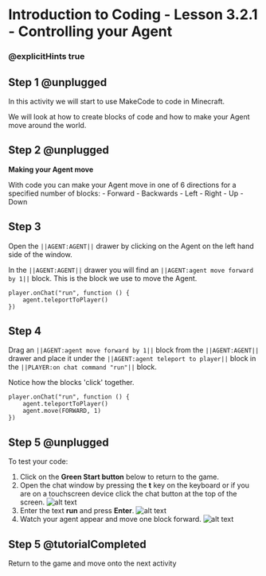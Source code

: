 # Introduction to Coding - Lesson 3.2.1 - Controlling your Agent

### @explicitHints true

## Step 1 @unplugged
In this activity we will start to use MakeCode to code in Minecraft.

We will look at how to create blocks of code and how to make your Agent move around the world.

## Step 2 @unplugged
**Making your Agent move**

With code you can make your Agent move in one of 6 directions for a specified number of blocks:
	- Forward
	- Backwards
	- Left
	- Right
	- Up
	- Down

## Step 3 
Open the ``||AGENT:AGENT||``  drawer by clicking on the Agent on the left hand side of the window.

In the ``||AGENT:AGENT||`` drawer you will find an ``||AGENT:agent move forward by 1||`` block. This is the block we use to move the Agent.
```template
player.onChat("run", function () {
    agent.teleportToPlayer()
})
```

## Step 4
Drag an ``||AGENT:agent move forward by 1||`` block from the ``||AGENT:AGENT||`` drawer and place it under the ``||AGENT:agent teleport to player||`` block in the ``||PLAYER:on chat command "run"||`` block.

Notice how the blocks 'click' together.

```blocks
player.onChat("run", function () {
    agent.teleportToPlayer()
    agent.move(FORWARD, 1)
})
```

## Step 5 @unplugged
To test your code:
1. Click on the **Green Start button** below to return to the game.
2. Open the chat window by pressing the **t** key on the keyboard or if you are on a touchscreen device click the chat button at the top of the screen.
![alt text](https://introduction.codingcredentials.com/Lesson3/3.2.1/images/1.jpg?raw=true "Run")
3. Enter the text **run** and press **Enter**.
![alt text](https://introduction.codingcredentials.com/Lesson3/3.2.1/images/2.jpg?raw=true "Run")
4. Watch your agent appear and move one block forward.
![alt text](https://introduction.codingcredentials.com/Lesson3/3.2.1/images/3.jpg?raw=true "Run")

## Step 5 @tutorialCompleted
Return to the game and move onto the next activity
